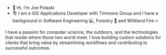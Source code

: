 - 👋 Hi, I’m Joe Polaski
- 🌎 I am a GIS Applications Developer with Timmons Group and I have a background in Software Engineering 💻, Forestry 🌲 and Wildland Fire 🔥

I have a passion for computer science, the outdoors, and the technologies that reside where those two world meet. I love building custom solutions for clients that bring value by streamlining workflows and contributing to successful outcomes.

<!---
joe-polaski-tg/joe-polaski-tg is a ✨ special ✨ repository because its `README.md` (this file) appears on your GitHub profile.
You can click the Preview link to take a look at your changes.
--->
